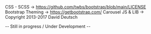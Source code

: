 CSS - SCSS -> https://github.com/twbs/bootstrap/blob/main/LICENSE
Bootstrap Theming -> https://getbootstrap.com/
Carousel JS & LIB -> Copyright 2013-2017 David Deutsch

-- Still in progress / Under Development --
